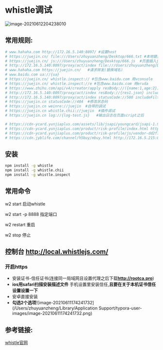 # whistle调试

![image-20210612204238010](https://gitee.com/zyzcode/gitee-pic/raw/master/image-20210612204238010.png)

## 常用规则:

```bash
# www.hahaha.com http://172.16.5.140:8097/ #设置host
# https://juejin.cn/ file:///Users/zhuyuanzheng/Desktop/666.txt #本地替换(对所有协议)
# https://juejin.cn/ js:///Users/zhuyuanzheng/Desktop/666.js  #页面插入js html css
# http://172.16.5.140:8097/proxy/act/index file:///Users/zhuyuanzheng/Desktop/666.txt   #只针对http请求的文件路径替换
# www.hahaha.com https://juejin.cn/   #请求转发(替换域名)
# www.baidu.com ua://{ua}
# https://juejin.cn/ whistle.inspect:// #包含www.baidu.com 用vconsole
# https://juejin.cn/ whistle.inspect://e #包含www.baidu.com 用eruda
# https://www.zhihu.com/api/v4/creator/apply resBody://({name:1,age:2}) #拦截请求返回数据
# http://172.16.5.140:8097/proxy/act/index resBody://{res1.json} includeFilter://b:40020301
# http://172.16.5.140:8097/proxy/act/index statusCode://500 includeFilter://b:40020301 resDelay://5000
# https://juejin.cn statusCode://404  #修改状态码
# https://juejin.cn weinre://juejin  #自带的调试
# https://juejin.cn whistle.chii://juejin  #插件调试
# https://juejin.cn log://{log-test.js}   #输出日志在页面script之后

# https://cdn-ycard.yunjiaplus.com/assets/lib/jsapi/youngcard/jsapi-1.9.0.min.js http://172.16.5.59:8887/jsapi.1.9.0.js
# https://cdn-ycard.yunjiaplus.com/product/risk-profile/index.html http://172.16.5.59:8887/jsapi.html
# https://cdn-ycard.yunjiaplus.com/product/risk-profile/js/vendor-dd2f7ec3.js http://172.16.5.59:4001/public/js/vendor.js
# https://cdn.jyblife.com/channel/h5buy/mbuy.html http://172.16.5.215:8097/public/mbuy.html
```

## 安装

```bash
npm install -g whistle
npm install -g whistle.chii
npm install -g whistle.inspect
```

## 常用命令

w2 start   启动whistle

w2 start -p 8888  指定端口

w2 restart  重启

w2 stop 停止

## 控制台  http://local.whistlejs.com/



### 开启https

- 安装证书-信任证书(连接同一局域网且设置代理之后下载**http://rootca.pro**)
-  **ios用safari扫描安装描述文件** 手机设置里安装信任,**且要在关于本机证书信任设置设置一下**
- 安卓直接安装
- **勾选2个选项**![image-20210611174241732](/Users/zhuyuanzheng/Library/Application Support/typora-user-images/image-20210611174241732.png)

##  参考链接:

  [whistle官网](https://wproxy.org/whistle/)


